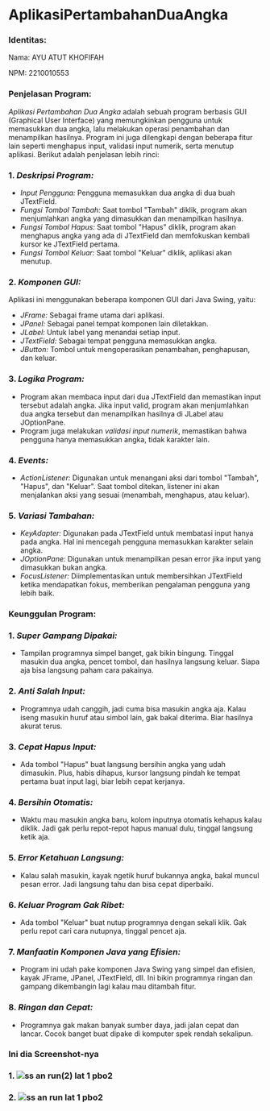 # AplikasiPertambahanDuaAngka
 
### Identitas: 
Nama: AYU ATUT KHOFIFAH

NPM: 2210010553

### Penjelasan Program:
*Aplikasi Pertambahan Dua Angka* adalah sebuah program berbasis GUI (Graphical User Interface) yang memungkinkan pengguna untuk memasukkan dua angka, lalu melakukan operasi penambahan dan menampilkan hasilnya. Program ini juga dilengkapi dengan beberapa fitur lain seperti menghapus input, validasi input numerik, serta menutup aplikasi. Berikut adalah penjelasan lebih rinci:

### 1. *Deskripsi Program:*
   - *Input Pengguna:* Pengguna memasukkan dua angka di dua buah JTextField.
   - *Fungsi Tombol Tambah:* Saat tombol "Tambah" diklik, program akan menjumlahkan angka yang dimasukkan dan menampilkan hasilnya.
   - *Fungsi Tombol Hapus:* Saat tombol "Hapus" diklik, program akan menghapus angka yang ada di JTextField dan memfokuskan kembali kursor ke JTextField pertama.
   - *Fungsi Tombol Keluar:* Saat tombol "Keluar" diklik, aplikasi akan menutup.

### 2. *Komponen GUI:*
   Aplikasi ini menggunakan beberapa komponen GUI dari Java Swing, yaitu:
   - *JFrame:* Sebagai frame utama dari aplikasi.
   - *JPanel:* Sebagai panel tempat komponen lain diletakkan.
   - *JLabel:* Untuk label yang menandai setiap input.
   - *JTextField:* Sebagai tempat pengguna memasukkan angka.
   - *JButton:* Tombol untuk mengoperasikan penambahan, penghapusan, dan keluar.

### 3. *Logika Program:*
   - Program akan membaca input dari dua JTextField dan memastikan input tersebut adalah angka. Jika input valid, program akan menjumlahkan dua angka tersebut dan menampilkan hasilnya di JLabel atau JOptionPane.
   - Program juga melakukan *validasi input numerik*, memastikan bahwa pengguna hanya memasukkan angka, tidak karakter lain.

### 4. *Events:*
   - *ActionListener:* Digunakan untuk menangani aksi dari tombol "Tambah", "Hapus", dan "Keluar". Saat tombol ditekan, listener ini akan menjalankan aksi yang sesuai (menambah, menghapus, atau keluar).

### 5. *Variasi Tambahan:*
   - *KeyAdapter:* Digunakan pada JTextField untuk membatasi input hanya pada angka. Hal ini mencegah pengguna memasukkan karakter selain angka.
   - *JOptionPane:* Digunakan untuk menampilkan pesan error jika input yang dimasukkan bukan angka.
   - *FocusListener:* Diimplementasikan untuk membersihkan JTextField ketika mendapatkan fokus, memberikan pengalaman pengguna yang lebih baik.

### Keunggulan Program:
### 1. *Super Gampang Dipakai:*
   - Tampilan programnya simpel banget, gak bikin bingung. Tinggal masukin dua angka, pencet tombol, dan hasilnya langsung keluar. Siapa aja bisa langsung paham cara pakainya.

### 2. *Anti Salah Input:*
   - Programnya udah canggih, jadi cuma bisa masukin angka aja. Kalau iseng masukin huruf atau simbol lain, gak bakal diterima. Biar hasilnya akurat terus.

### 3. *Cepat Hapus Input:*
   - Ada tombol "Hapus" buat langsung bersihin angka yang udah dimasukin. Plus, habis dihapus, kursor langsung pindah ke tempat pertama buat input lagi, biar lebih cepat kerjanya.

### 4. *Bersihin Otomatis:*
   - Waktu mau masukin angka baru, kolom inputnya otomatis kehapus kalau diklik. Jadi gak perlu repot-repot hapus manual dulu, tinggal langsung ketik aja.

### 5. *Error Ketahuan Langsung:*
   - Kalau salah masukin, kayak ngetik huruf bukannya angka, bakal muncul pesan error. Jadi langsung tahu dan bisa cepat diperbaiki.

### 6. *Keluar Program Gak Ribet:*
   - Ada tombol "Keluar" buat nutup programnya dengan sekali klik. Gak perlu repot cari cara nutupnya, tinggal pencet aja.

### 7. *Manfaatin Komponen Java yang Efisien:*
   - Program ini udah pake komponen Java Swing yang simpel dan efisien, kayak JFrame, JPanel, JTextField, dll. Ini bikin programnya ringan dan gampang dikembangin lagi kalau mau ditambah fitur.

### 8. *Ringan dan Cepat:*
   - Programnya gak makan banyak sumber daya, jadi jalan cepat dan lancar. Cocok banget buat dipake di komputer spek rendah sekalipun.


### Ini dia Screenshot-nya 

### 1. ![ss an run(2) lat 1 pbo2](https://github.com/user-attachments/assets/6cff0898-ae91-4521-a5c7-2c677c7e1ec5)



### 2. ![ss an run lat 1 pbo2](https://github.com/user-attachments/assets/7aeebc93-9aff-47b8-afa9-91da32548170)
